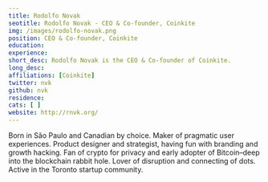 ```yaml
---
title: Rodolfo Novak
seotitle: Rodolfo Novak - CEO & Co-founder, Coinkite
img: /images/rodolfo-novak.png
position: CEO & Co-founder, Coinkite
education:
experience:
short_desc: Rodolfo Novak is the CEO & Co-founder of Coinkite.
long_desc:
affiliations: [Coinkite]
twitter: nvk
github: nvk
residence:
cats: [ ]
website: http://rnvk.org/
---
```

Born in São Paulo and Canadian by choice. Maker of pragmatic user experiences. Product designer and strategist, having fun with branding and growth hacking. Fan of crypto for privacy and early adopter of Bitcoin–deep into the blockchain rabbit hole. Lover of disruption and connecting of dots. Active in the Toronto startup community.
